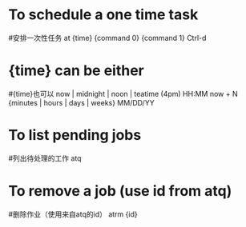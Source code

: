 # To schedule a one time task
#安排一次性任务
at {time}
{command 0}
{command 1}
Ctrl-d

# {time} can be either
#{time}也可以
now | midnight | noon | teatime (4pm)
HH:MM
now + N {minutes | hours | days | weeks}
MM/DD/YY

# To list pending jobs
#列出待处理的工作
atq

# To remove a job (use id from atq)
#删除作业（使用来自atq的id）
atrm {id}
